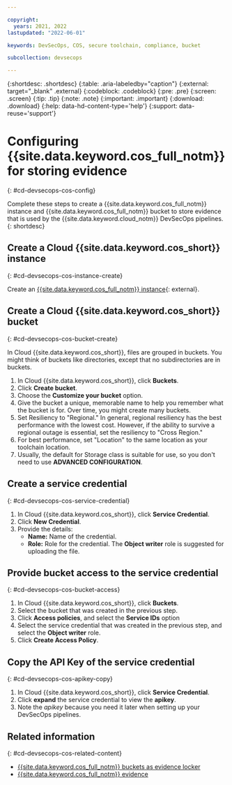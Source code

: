 ```yaml
---

copyright:
  years: 2021, 2022
lastupdated: "2022-06-01"

keywords: DevSecOps, COS, secure toolchain, compliance, bucket

subcollection: devsecops

---
```


{:shortdesc: .shortdesc}
{:table: .aria-labeledby="caption"}
{:external: target="_blank" .external}
{:codeblock: .codeblock}
{:pre: .pre}
{:screen: .screen}
{:tip: .tip}
{:note: .note}
{:important: .important}
{:download: .download}
{:help: data-hd-content-type='help'}
{:support: data-reuse='support'}

# Configuring {{site.data.keyword.cos_full_notm}} for storing evidence
{: #cd-devsecops-cos-config}

Complete these steps to create a {{site.data.keyword.cos_full_notm}} instance and {{site.data.keyword.cos_full_notm}} bucket to store evidence that is used by the {{site.data.keyword.cloud_notm}} DevSecOps pipelines.
{: shortdesc}

## Create a Cloud {{site.data.keyword.cos_short}} instance
{: #cd-devsecops-cos-instance-create}

Create an [{{site.data.keyword.cos_full_notm}} instance](https://cloud.ibm.com/catalog/services/cloud-object-storage){: external}.

## Create a Cloud {{site.data.keyword.cos_short}} bucket
{: #cd-devsecops-cos-bucket-create}

In Cloud {{site.data.keyword.cos_short}}, files are grouped in buckets. You might think of buckets like directories, except that no subdirectories are in buckets.

1. In Cloud {{site.data.keyword.cos_short}}, click **Buckets**.
2. Click **Create bucket**.
3. Choose the **Customize your bucket** option.
4. Give the bucket a unique, memorable name to help you remember what the bucket is for. Over time, you might create many buckets.
5. Set Resiliency to "Regional." In general, regional resiliency has the best performance with the lowest cost. However, if the ability to survive a regional outage is essential, set the resiliency to "Cross Region."
6. For best performance, set "Location" to the same location as your toolchain location.
7. Usually, the default for Storage class is suitable for use, so you don't need to use **ADVANCED CONFIGURATION**.

## Create a service credential
{: #cd-devsecops-cos-service-credential}

1. In Cloud {{site.data.keyword.cos_short}}, click **Service Credential**.
2. Click **New Credential**.
3. Provide the details:
   *  **Name:** Name of the credential.
   *  **Role:** Role for the credential. The **Object writer** role is suggested for uploading the file.

## Provide bucket access to the service credential
{: #cd-devsecops-cos-bucket-access}

1. In Cloud {{site.data.keyword.cos_short}}, click **Buckets**.
2. Select the bucket that was created in the previous step.
3. Click **Access policies**, and select the **Service IDs** option
4. Select the service credential that was created in the previous step, and select the **Object writer** role.
5. Click **Create Access Policy**.

## Copy the API Key of the service credential
{: #cd-devsecops-cos-apikey-copy}

1. In Cloud {{site.data.keyword.cos_short}}, click **Service Credential**.
2. Click **expand** the service credential to view the **apikey**. 
3. Note the *apikey* because you need it later when setting up your DevSecOps pipelines.

## Related information
{: #cd-devsecops-cos-related-content}

* [{{site.data.keyword.cos_full_notm}} buckets as evidence locker](/docs/devsecops?topic=devsecops-cd-devsecops-cos-bucket-evidence)
* [{{site.data.keyword.cos_full_notm}} evidence](/docs/devsecops?topic=devsecops-cd-devsecops-evidence#cd-devsecops-lockers-cos)

